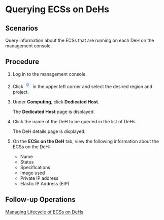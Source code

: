 # Querying ECSs on DeHs<a name="EN-US_TOPIC_0046252767"></a>

## Scenarios<a name="section3231056202810"></a>

Query information about the ECSs that are running on each DeH on the management console.

## Procedure<a name="section1241956132810"></a>

1.  Log in to the management console.
2.  Click  ![](figures/9.png)  in the upper left corner and select the desired region and project.
3.  Under  **Computing**, click  **Dedicated Host**.

    The  **Dedicated Host**  page is displayed.

4.  Click the name of the DeH to be queried in the list of DeHs.

    The DeH details page is displayed.

5.  On the  **ECSs on the DeH**  tab, view the following information about the ECSs on the DeH:
    -   Name
    -   Status
    -   Specifications
    -   Image used
    -   Private IP address
    -   Elastic IP Address \(EIP\)


## Follow-up Operations<a name="section17561391101520"></a>

[Managing Lifecycle of ECSs on DeHs](managing-lifecycle-of-ecss-on-dehs.md)

